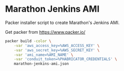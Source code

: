Marathon Jenkins AMI
====================

Packer installer script to create Marathon's Jenkins AMI.

Get packer from https://www.packer.io/

```bash
packer build -color \
    -var 'aws_access_key=%AWS_ACCESS_KEY' \
    -var 'aws_secret_key=%AWS_SECRET_KEY' \
    -var 'ami_name=%AMI_NAME' \
    -var 'conduit_token=%PHABRICATOR_CREDENTIALS' \
    marathon-jenkins-ami.json
```
